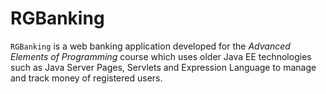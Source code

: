 # RGBanking

`RGBanking` is a web banking application developed for the *Advanced Elements of Programming* course which uses older Java EE technologies such as Java Server Pages, Servlets and Expression Language to manage and track money of registered users.
